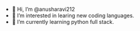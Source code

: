 - 👋 Hi, I’m @anusharavi212
- 👀 I’m interested in learing new coding languages.
- 🌱 I’m currently learning python full stack.

<!---
anusharavi212/anusharavi212 is a ✨ special ✨ repository because its `README.md` (this file) appears on your GitHub profile.
You can click the Preview link to take a look at your changes.
--->

